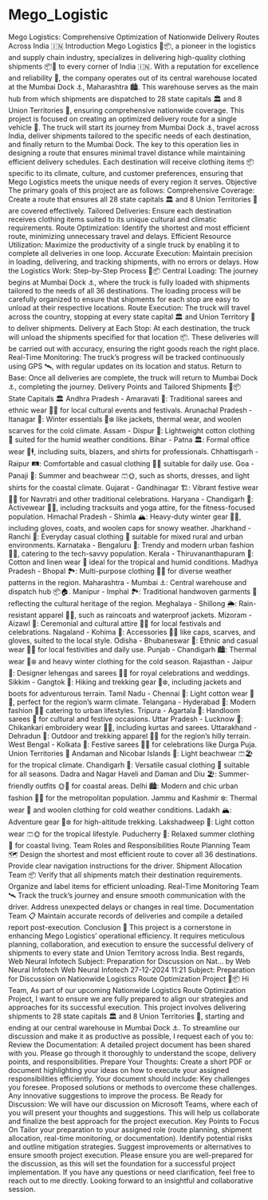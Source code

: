 # Mego_Logistic
Mego Logistics: Comprehensive Optimization of Nationwide Delivery Routes Across India 🇮🇳
Introduction
Mego Logistics 🚛📦, a pioneer in the logistics and supply chain industry, specializes in delivering high-quality clothing shipments 📦👕 to every corner of India 🇮🇳. With a reputation for excellence and reliability 🌟, the company operates out of its central warehouse located at the Mumbai Dock ⚓, Maharashtra 🏙️. This warehouse serves as the main hub from which shipments are dispatched to 28 state capitals 🏛️ and 8 Union Territories 🌟, ensuring comprehensive nationwide coverage.
This project is focused on creating an optimized delivery route for a single vehicle 🚚. The truck will start its journey from Mumbai Dock ⚓, travel across India, deliver shipments tailored to the specific needs of each destination, and finally return to the Mumbai Dock. The key to this operation lies in designing a route that ensures minimal travel distance while maintaining efficient delivery schedules.
Each destination will receive clothing items 📦 specific to its climate, culture, and customer preferences, ensuring that Mego Logistics meets the unique needs of every region it serves.
Objective
The primary goals of this project are as follows:
Comprehensive Coverage: Create a route that ensures all 28 state capitals 🏛️ and 8 Union Territories 🌟 are covered effectively.
Tailored Deliveries: Ensure each destination receives clothing items suited to its unique cultural and climatic requirements.
Route Optimization: Identify the shortest and most efficient route, minimizing unnecessary travel and delays.
Efficient Resource Utilization: Maximize the productivity of a single truck by enabling it to complete all deliveries in one loop.
Accurate Execution: Maintain precision in loading, delivering, and tracking shipments, with no errors or delays.
How the Logistics Work: Step-by-Step Process 🚛📦
Central Loading: The journey begins at Mumbai Dock ⚓, where the truck is fully loaded with shipments tailored to the needs of all 36 destinations. The loading process will be carefully organized to ensure that shipments for each stop are easy to unload at their respective locations.
Route Execution: The truck will travel across the country, stopping at every state capital 🏛️ and Union Territory 🌟 to deliver shipments.
Delivery at Each Stop: At each destination, the truck will unload the shipments specified for that location 📦. These deliveries will be carried out with accuracy, ensuring the right goods reach the right place.
Real-Time Monitoring: The truck’s progress will be tracked continuously using GPS 🛰️, with regular updates on its location and status.
Return to Base: Once all deliveries are complete, the truck will return to Mumbai Dock ⚓, completing the journey.
Delivery Points and Tailored Shipments 🚚📦
State Capitals 🏛️
Andhra Pradesh - Amaravati 🌾: Traditional sarees and ethnic wear 🥻🌟 for local cultural events and festivals.
Arunachal Pradesh - Itanagar 🌄: Winter essentials 🧥❄️ like jackets, thermal wear, and woolen scarves for the cold climate.
Assam - Dispur 🌊: Lightweight cotton clothing 👚 suited for the humid weather conditions.
Bihar - Patna 🏛️: Formal office wear 👕🕴️, including suits, blazers, and shirts for professionals.
Chhattisgarh - Raipur 🛤️: Comfortable and casual clothing 👕👖 suitable for daily use.
Goa - Panaji 🌴: Summer and beachwear 🩳🌞, such as shorts, dresses, and light shirts for the coastal climate.
Gujarat - Gandhinagar 🏗️: Vibrant festive wear 👗✨ for Navratri and other traditional celebrations.
Haryana - Chandigarh 🏡: Activewear 🏃‍♂️, including tracksuits and yoga attire, for the fitness-focused population.
Himachal Pradesh - Shimla 🏔️: Heavy-duty winter gear 🧥🧤, including gloves, coats, and woolen caps for snowy weather.
Jharkhand - Ranchi 🌾: Everyday casual clothing 👕 suitable for mixed rural and urban environments.
Karnataka - Bengaluru 🌆: Trendy and modern urban fashion 👚👖, catering to the tech-savvy population.
Kerala - Thiruvananthapuram 🌿: Cotton and linen wear 👗 ideal for the tropical and humid conditions.
Madhya Pradesh - Bhopal 🏞️: Multi-purpose clothing 👕👗 for diverse weather patterns in the region.
Maharashtra - Mumbai ⚓: Central warehouse and dispatch hub 📦🏠.
Manipur - Imphal 🏞️: Traditional handwoven garments 🌟 reflecting the cultural heritage of the region.
Meghalaya - Shillong 🌦️: Rain-resistant apparel 🌂🧥, such as raincoats and waterproof jackets.
Mizoram - Aizawl 🌳: Ceremonial and cultural attire 🥻✨ for local festivals and celebrations.
Nagaland - Kohima 🌿: Accessories 🧢🧣 like caps, scarves, and gloves, suited to the local style.
Odisha - Bhubaneswar 🌾: Ethnic and casual wear 👗👕 for local festivities and daily use.
Punjab - Chandigarh 🏙️: Thermal wear 🧥❄️ and heavy winter clothing for the cold season.
Rajasthan - Jaipur 🕌: Designer lehengas and sarees 🥻👗 for royal celebrations and weddings.
Sikkim - Gangtok 🌄: Hiking and trekking gear 🥾❄️, including jackets and boots for adventurous terrain.
Tamil Nadu - Chennai 🌊: Light cotton wear 🌿👚, perfect for the region’s warm climate.
Telangana - Hyderabad 🌆: Modern fashion 👗✨ catering to urban lifestyles.
Tripura - Agartala 🌅: Handloom sarees 🥻 for cultural and festive occasions.
Uttar Pradesh - Lucknow 🕌: Chikankari embroidery wear 👕🌟, including kurtas and sarees.
Uttarakhand - Dehradun 🌲: Outdoor and trekking apparel 🥾🌿 for the region’s hilly terrain.
West Bengal - Kolkata 🌉: Festive sarees 🥻🎉 for celebrations like Durga Puja.
Union Territories 🌟
Andaman and Nicobar Islands 🌊: Light beachwear 🩳🏖️ for the tropical climate.
Chandigarh 🏡: Versatile casual clothing 👕 suitable for all seasons.
Dadra and Nagar Haveli and Daman and Diu 🏖️: Summer-friendly outfits 🌞👗 for coastal areas.
Delhi 🏙️: Modern and chic urban fashion 👚👖 for the metropolitan population.
Jammu and Kashmir ❄️: Thermal wear 🧥 and woolen clothing for cold weather conditions.
Ladakh 🏔️: Adventure gear 🥾❄️ for high-altitude trekking.
Lakshadweep 🌴: Light cotton wear 🩳🌞 for the tropical lifestyle.
Puducherry 🌊: Relaxed summer clothing 👗 for coastal living.
Team Roles and Responsibilities
Route Planning Team 🗺️
Design the shortest and most efficient route to cover all 36 destinations.
Provide clear navigation instructions for the driver.
Shipment Allocation Team 📦
Verify that all shipments match their destination requirements.
Organize and label items for efficient unloading.
Real-Time Monitoring Team 🛰️
Track the truck’s journey and ensure smooth communication with the driver.
Address unexpected delays or changes in real time.
Documentation Team 📋
Maintain accurate records of deliveries and compile a detailed report post-execution.
Conclusion 🏁
This project is a cornerstone in enhancing Mego Logistics’ operational efficiency. It requires meticulous planning, collaboration, and execution to ensure the successful delivery of shipments to every state and Union Territory across India.
Best regards,
Web Neural Infotech
Subject: Preparation for Discussion on Nat... by Web Neural Infotech
Web Neural Infotech
27-12-2024 11:21
Subject: Preparation for Discussion on Nationwide Logistics Route Optimization Project 🚛📦
Hi Team,
As part of our upcoming Nationwide Logistics Route Optimization Project, I want to ensure we are fully prepared to align our strategies and approaches for its successful execution. This project involves delivering shipments to 28 state capitals 🏛️ and 8 Union Territories 🌟, starting and ending at our central warehouse in Mumbai Dock ⚓.
To streamline our discussion and make it as productive as possible, I request each of you to:
Review the Documentation: A detailed project document has been shared with you. Please go through it thoroughly to understand the scope, delivery points, and responsibilities.
Prepare Your Thoughts: Create a short PDF or document highlighting your ideas on how to execute your assigned responsibilities efficiently. Your document should include:
Key challenges you foresee.
Proposed solutions or methods to overcome these challenges.
Any innovative suggestions to improve the process.
Be Ready for Discussion: We will have our discussion on Microsoft Teams, where each of you will present your thoughts and suggestions. This will help us collaborate and finalize the best approach for the project execution.
Key Points to Focus On
Tailor your preparation to your assigned role (route planning, shipment allocation, real-time monitoring, or documentation).
Identify potential risks and outline mitigation strategies.
Suggest improvements or alternatives to ensure smooth project execution.
Please ensure you are well-prepared for the discussion, as this will set the foundation for a successful project implementation. If you have any questions or need clarification, feel free to reach out to me directly.
Looking forward to an insightful and collaborative session.
